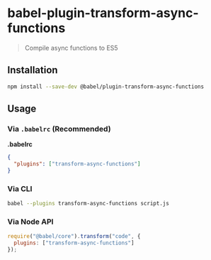 # babel-plugin-transform-async-functions

> Compile async functions to ES5

## Installation

```sh
npm install --save-dev @babel/plugin-transform-async-functions
```

## Usage

### Via `.babelrc` (Recommended)

**.babelrc**

```json
{
  "plugins": ["transform-async-functions"]
}
```

### Via CLI

```sh
babel --plugins transform-async-functions script.js
```

### Via Node API

```javascript
require("@babel/core").transform("code", {
  plugins: ["transform-async-functions"]
});
```
